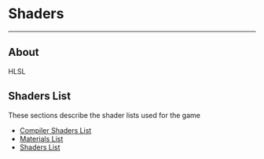 # Shaders

___

## About

HLSL

## Shaders List

These sections describe the shader lists used for the game

- [Compiler Shaders List](shaders-list/compiler-shaders-list.md)
- [Materials List](../materials/materials-list.md)
- [Shaders List](shaders-list/shaders-list.md)
